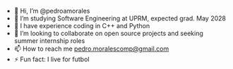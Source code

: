 - 👋 Hi, I’m @pedroamorales
- 👀 I’m studying Software Engineering at UPRM, expected grad. May 2028
- 🌱 I have experience coding in C++ and Python
- 💞️ I’m looking to collaborate on open source projects and seeking summer internship roles
- 📫 How to reach me pedro.moralescomp@gmail.com
- ⚡ Fun fact: I live for futbol 
